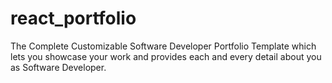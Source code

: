 # react_portfolio
The Complete Customizable Software Developer Portfolio Template which lets you showcase your work and provides each and every detail about you as Software Developer.
